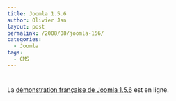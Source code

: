 ```yaml
---
title: Joomla 1.5.6
author: Olivier Jan
layout: post
permalink: /2008/08/joomla-156/
categories:
  - Joomla
tags:
  - CMS
---
```

# 

La [démonstration française de Joomla 1.5.6][1] est en ligne.

 [1]: /demo/joomla